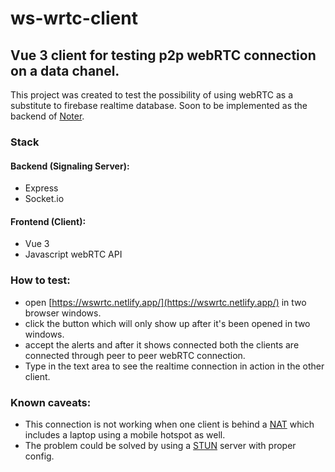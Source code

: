# ws-wrtc-client

## Vue 3 client for testing p2p webRTC connection on a data chanel.
This project was created to test the possibility of using webRTC as a substitute to firebase realtime database. Soon to be implemented as the backend of [Noter](https://github.com/soulsam480/noter).

### Stack
#### Backend (Signaling Server):
- Express
- Socket.io
#### Frontend (Client):
- Vue 3
- Javascript webRTC API

### How to test:
- open [https://wswrtc.netlify.app/](https://wswrtc.netlify.app/) in two browser windows.
- click the button which will only show up after it's been opened in two windows.
- accept the alerts and after it shows connected both the clients are connected through peer to peer webRTC connection.
- Type in the text area to see the realtime connection in action in the other client.

### Known caveats:
- This connection is not working when one client is behind a [NAT](https://en.wikipedia.org/wiki/Network_address_translation) which includes a laptop using a mobile hotspot as well.
- The problem could be solved by using a [STUN](https://tools.ietf.org/html/rfc5389)  server with proper config.
